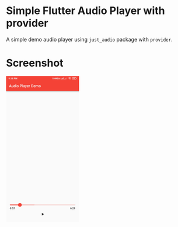# Simple Flutter Audio Player with provider

A simple demo audio player using `just_audio` package with `provider`.

# Screenshot

<img src="demo/screenshot.jpg" alt="drawing" width="200"/>